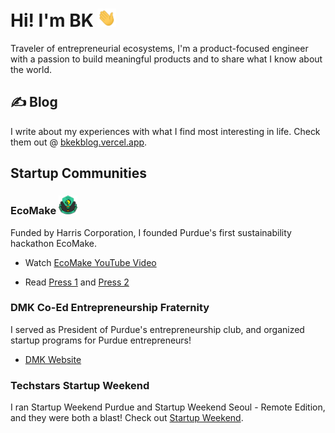 # Hi! I'm BK <img src="https://github.com/madebybk/madebybk/blob/main/wave.gif" width="30px">

Traveler of entrepreneurial ecosystems, I'm a product-focused engineer with a passion to build meaningful products and to share what I know about the world.

## &#x270d; Blog

I write about my experiences with what I find most interesting in life. Check them out @ [bkekblog.vercel.app]('https://bkekblog.vercel.app').

## Startup Communities

### EcoMake <img src="https://github.com/madebybk/madebybk/blob/main/EcoMake.png" width="30px">

Funded by Harris Corporation, I founded Purdue's first sustainability hackathon EcoMake.

- Watch [EcoMake YouTube Video](https://www.youtube.com/watch?v=vfyeWsqCbw4)

- Read [Press 1](https://engineering.purdue.edu/Engr/AboutUs/News/Spotlights/2018/ecomake) and [Press 2](https://www.purdue.edu/newsroom/releases/2018/Q3/students-plan-problem-solving-weekend-to-build-teams,-dreams.html)

### DMK Co-Ed Entrepreneurship Fraternity

I served as President of Purdue's entrepreneurship club, and organized startup programs for Purdue entrepreneurs!

- [DMK Website](http://alpha.deltamukappa.org/index.html)

### Techstars Startup Weekend

I ran Startup Weekend Purdue and Startup Weekend Seoul - Remote Edition, and they were both a blast! Check out [Startup Weekend](https://www.techstars.com/communities/startup-weekend).
